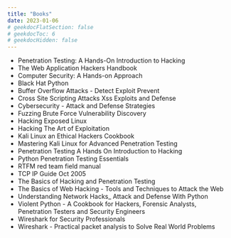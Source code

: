 ```yaml
---
title: "Books"
date: 2023-01-06
# geekdocFlatSection: false
# geekdocToc: 6
# geekdocHidden: false
---
```


* Penetration Testing: A Hands-On Introduction to Hacking
* The Web Application Hackers Handbook  
* Computer Security: A Hands-on Approach
* Black Hat Python  
* Buffer Overflow Attacks - Detect Exploit Prevent  
* Cross Site Scripting Attacks Xss Exploits and Defense  
* Cybersecurity - Attack and Defense Strategies  
* Fuzzing Brute Force Vulnerability Discovery  
* Hacking Exposed Linux  
* Hacking The Art of Exploitation  
* Kali Linux an Ethical Hackers Cookbook  
* Mastering Kali Linux for Advanced Penetration Testing
* Penetration Testing A Hands On Introduction to Hacking  
* Python Penetration Testing Essentials  
* RTFM red team field manual
* TCP IP Guide Oct 2005  
* The Basics of Hacking and Penetration Testing
* The Basics of Web Hacking - Tools and Techniques to Attack the Web
* Understanding Network Hacks_ Attack and Defense With Python
* Violent Python - A Cookbook for Hackers, Forensic Analysts, Penetration Testers and Security Engineers  
* Wireshark for Security Professionals
* Wireshark - Practical packet analysis to Solve Real World Problems  